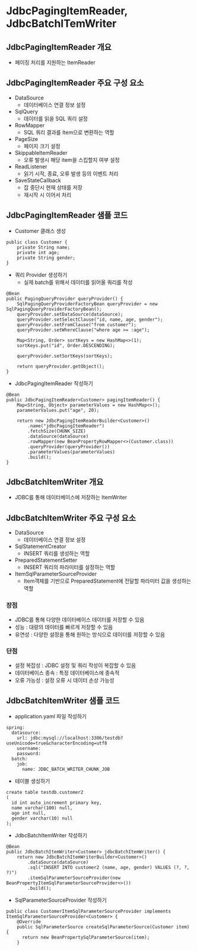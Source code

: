 # JdbcPagingItemReader, JdbcBatchITemWriter
## JdbcPagingItemReader 개요
- 페이징 처리를 지원하는 ItemReader
## JdbcPagingItemReader 주요 구성 요소
- DataSource
  - 데이터베이스 연결 정보 설정
- SqlQuery
  - 데이터를 읽을 SQL 쿼리 설정
- RowMapper
  - SQL 쿼리 결과를 Item으로 변환하는 역할
- PageSize
  - 페이지 크기 설정
- SkippableItemReader
  - 오류 발생시 해당 item을 스킵할지 여부 설정
- ReadListener
  - 읽기 시작, 종료, 오류 발생 등의 이벤트 처리
- SaveStateCallback
  - 잡 중단시 현재 상태를 저장
  - 재시작 시 이어서 처리
## JdbcPagingItemReader 샘플 코드
- Customer 클래스 생성
``` 
public class Customer {
    private String name;
    private int age;
    private String gender;
} 
```
- 쿼리 Provider 생성하기
  - 실제 batch를 위해서 데이터를 읽어올 쿼리를 작성
```
@Bean
public PagingQueryProvider queryProvider() {
    SqlPagingQueryProviderFactoryBean queryProvider = new SqlPagingQueryProviderFactoryBean();
    queryProvider.setDataSource(dataSource);
    queryProvider.setSelectClause("id, name, age, gender");
    queryProvider.setFromClause("from customer");
    queryProvider.setWhereClause("where age >= :age");
    
    Map<String, Order> sortKeys = new HashMap<>(1);
    sortKeys.put("id", Order.DESCENDING);
    
    queryProvider.setSortKeys(sortKeys);
    
    return queryProvider.getObject();    
}
```
- JdbcPagingItemReader 작성하기
``` 
@Bean
public JdbcPagingItemReader<Customer> pagingItemReader() {
    Map<String, Object> parameterValues = new HashMap<>();
    parameterValues.put("age", 20);
    
    return new JdbcPagingItemReaderBuilder<Customer>()
        .name("jdbcPagingItemReader")
        .fetchSize(CHUNK_SIZE)
        .dataSource(dataSource)
        .rowMapper(new BeanPropertyRowMapper<>(Customer.class))
        .queryProvider(queryProvider())
        .parameterValues(parameterValues)
        .build();
} 
```
## JdbcBatchItemWriter 개요
- JDBC를 통해 데이터베이스에 저장하는 ItemWriter
## JdbcBatchItemWriter 주요 구성 요소
- DataSource
  - 데이터베이스 연결 정보 설정
- SqlStatementCreator
  - INSERT 쿼리를 생성하는 역할
- PreparedStatementSetter
  - INSERT 쿼리의 파라미터를 설정하는 역할
- ItemSqlParameterSourceProvider
  - Item객체를 기반으로 PreparedStatement에 전달할 파라미터 값을 생성하는 역할
### 장점
- JDBC를 통해 다양한 데이터베이스 데이터를 저장할 수 있음
- 성능 : 대량의 데이터를 빠르게 저장할 수 있음
- 유연성 : 다양한 설정을 통해 원하는 방식으로 데이터를 저장할 수 있음
### 단점
- 설정 복잡성 : JDBC 설정 및 쿼리 작성이 복잡할 수 있음
- 데이터베이스 종속 : 특정 데이터베이스에 종속적
- 오류 가능성 : 설정 오류 시 데이터 손상 가능성
## JdbcBatchItemWriter 샘플 코드
- application.yaml 파일 작성하기
``` 
spring:
  datasource:
    url: jdbc:mysql://localhost:3306/testdb?useUnicode=true&characterEncoding=utf8
    username: 
    password: 
  batch:
    job:
      name: JDBC_BATCH_WRITER_CHUNK_JOB
```
- 테이블 생성하기
``` 
create table testdb.customer2 
(
  id int auto_increment primary key,
  name varchar(100) null,
  age int null,
  gender varchar(10) null
); 
```
- JdbcBatchItemWriter 작성하기
```
@Bean
public JdbcBatchItemWriter<Customer> jdbcBatchItemWriter() {
    return new JdbcBatchItemWriterBuilder<Customer>()
        .dataSource(dataSource)
        .sql("INSERT INTO customer2 (name, age, gender) VALUES (?, ?, ?)")
        .itemSqlParameterSourceProvider(new BeanPropertyItemSqlParameterSourceProvider<>())
        .build();
```
- SqlParameterSourceProvider 작성하기
``` 
public class CustomerItemSqlParameterSourceProvider implements ItemSqlParameterSourceProvider<Customer> {
    @Override
    public SqlParameterSource createSqlParameterSource(Customer item) {
      return new BeanPropertySqlParameterSource(item);
    }
```

